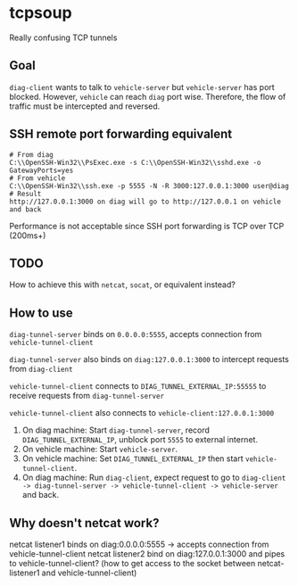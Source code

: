 # tcpsoup
Really confusing TCP tunnels

## Goal

`diag-client` wants to talk to `vehicle-server` but `vehicle-server` has port blocked. However, `vehicle` can reach `diag` port wise. Therefore, the flow of traffic must be intercepted and reversed.

## SSH remote port forwarding equivalent

```shell
# From diag
C:\\OpenSSH-Win32\\PsExec.exe -s C:\\OpenSSH-Win32\\sshd.exe -o GatewayPorts=yes
# From vehicle
C:\\OpenSSH-Win32\\ssh.exe -p 5555 -N -R 3000:127.0.0.1:3000 user@diag
# Result
http://127.0.0.1:3000 on diag will go to http://127.0.0.1 on vehicle and back
```

Performance is not acceptable since SSH port forwarding is TCP over TCP (200ms+)

## TODO

How to achieve this with `netcat`, `socat`, or equivalent instead?

## How to use

`diag-tunnel-server` binds on `0.0.0.0:5555`, accepts connection from `vehicle-tunnel-client`

`diag-tunnel-server` also binds on `diag:127.0.0.1:3000` to intercept requests from `diag-client`

`vehicle-tunnel-client` connects to `DIAG_TUNNEL_EXTERNAL_IP:55555` to receive requests from `diag-tunnel-server`

`vehicle-tunnel-client` also connects to `vehicle-client:127.0.0.1:3000`

1. On diag machine: Start `diag-tunnel-server`, record `DIAG_TUNNEL_EXTERNAL_IP`, unblock port `5555` to external internet.
2. On vehicle machine: Start `vehicle-server`.
3. On vehicle machine: Set `DIAG_TUNNEL_EXTERNAL_IP` then start `vehicle-tunnel-client`.
4. On diag machine: Run `diag-client`, expect request to go to `diag-client -> diag-tunnel-server -> vehicle-tunnel-client -> vehicle-server` and back.

## Why doesn't netcat work?

netcat listener1 binds on diag:0.0.0.0:5555 -> accepts connection from vehicle-tunnel-client
netcat listener2 bind on diag:127.0.0.1:3000 and pipes to vehicle-tunnel-client? (how to get access to the socket between netcat-listener1 and vehicle-tunnel-client)
